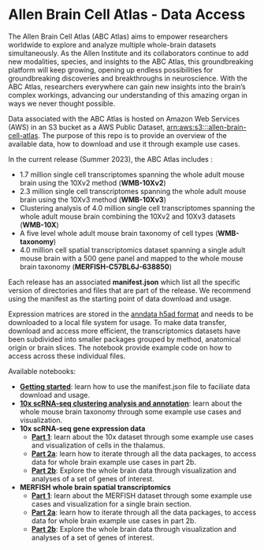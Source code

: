 # Allen Brain Cell Atlas - Data Access

The Allen Brain Cell Atlas (ABC Atlas) aims to empower researchers worldwide to explore and analyze multiple whole-brain datasets simultaneously. As the Allen Institute and its collaborators continue to add new modalities, species, and insights to the ABC Atlas, this groundbreaking platform will keep growing, opening up endless possibilities for groundbreaking discoveries and breakthroughs in neuroscience. With the ABC Atlas, researchers everywhere can gain new insights into the brain’s complex workings, advancing our understanding of this amazing organ in ways we never thought possible.

Data associated with the ABC Atlas is hosted on Amazon Web Services (AWS) in an S3 bucket as a AWS Public Dataset, [arn:aws:s3:::allen-brain-cell-atlas](https://allen-brain-cell-atlas.s3.us-west-2.amazonaws.com/index.html). The purpose of this repo is to provide an overview of the available data, how to download and use it through example use cases.

In the current release (Summer 2023), the ABC Atlas includes :
* 1.7 million single cell transcriptomes spanning the whole adult mouse brain using the 10Xv2 method (**WMB-10Xv2**)
* 2.3 million single cell transcriptomes spanning the whole adult mouse brain using the 10Xv3 method (**WMB-10Xv3**)
* Clustering analysis of 4.0 million single cell transcriptomes spanning the whole adult mouse brain combining the 10Xv2 and 10Xv3 datasets (**WMB-10X**)
* A five level whole adult mouse brain taxonomy of cell types (**WMB-taxonomy**)
* 4.0 million cell spatial transcriptomics dataset spanning a single adult mouse brain with a 500 gene panel and mapped to the whole mouse brain taxonomy (**MERFISH-C57BL6J-638850**)

Each release has an associated **manifest.json** which list all the specific version of directories and files that are part of the release. We recommend using the manifest as the starting point of data download and usage.

Expression matrices are stored in the [anndata h5ad format](https://anndata.readthedocs.io/en/latest/) and needs to be downloaded to a local file system for usage. To make data transfer, download and access more efficient, 
the transcriptomics datasets have been subdivided into smaller packages grouped by method, anatomical origin or brain slices. The notebook provide example code on how to access across these individual files.

Available notebooks:

* [**Getting started**](notebooks/getting_started.ipynb): learn how to use the manifest.json file to faciliate data download and usage.
* [**10x scRNA-seq clustering analysis and annotation**](notebooks/cluster_annotation_tutorial.ipynb): learn about the whole mouse brain taxonomy through some example use cases and visualization.
* **10x scRNA-seq gene expression data**
  * [**Part 1**](notebooks/10x_snRNASeq_tutorial_part_1.ipynb): learn about the 10x dataset through some example use cases and visualization of cells in the thalamus.
  * [**Part 2a**](notebooks/10x_snRNASeq_tutorial_part_2a.ipynb): learn how to iterate through all the data packages, to access data for whole brain example use cases in part 2b.
  * [**Part 2b**](notebooks/10x_snRNASeq_tutorial_part_2b.ipynb): Explore the whole brain data through visualization and analyses of a set of genes of interest.
* **MERFISH whole brain spatial transcriptomics**
  * [**Part 1**](notebooks/merfish_tutorial_part_1.ipynb): learn about the MERFISH dataset through some example use cases and visualization for a single brain section.
  * [**Part 2a**](notebooks/merfish_tutorial_part_2a.ipynb): learn how to iterate through all the data packages, to access data for whole brain example use cases in part 2b.
  * [**Part 2b**](notebooks/merfish_tutorial_part_2b.ipynb): Explore the whole brain data through visualization and analyses of a set of genes of interest.

